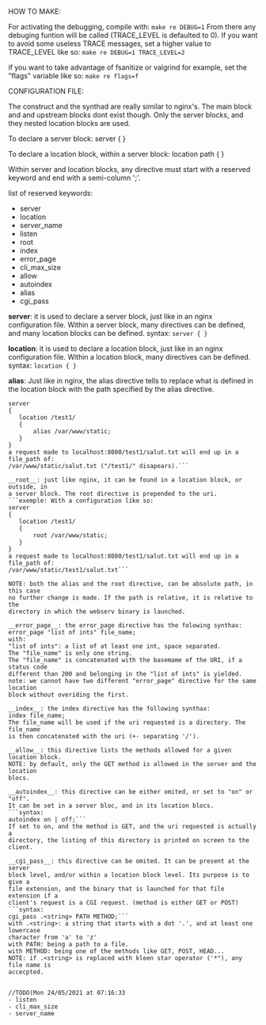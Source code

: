 HOW TO MAKE:

For activating the debugging, compile with:
	```make re DEBUG=1```
From there any debuging funtion will be called (TRACE_LEVEL is defaulted to 0).
If you want to avoid some useless TRACE messages, set a higher value to
TRACE_LEVEL like so:
	```make re DEBUG=1 TRACE_LEVEL=2```

if you want to take advantage of fsanitize or valgrind for example, set the
"flags" variable like so:
	```make re flags=f```


CONFIGURATION FILE:

The construct and the synthad are really similar to nginx's. The main block and 
and upstream blocks dont exist though. Only the server blocks, and they nested
location blocks are used.

To declare a server block: 
server { }

To declare a location block, within a server block:
location path { }

Within server and location blocks, any directive must start with a reserved
keyword and end with a semi-column ';'.

list of reserved keywords:
- server
- location
- server_name
- listen
- root
- index
- error_page
- cli_max_size
- allow
- autoindex
- alias
- cgi_pass

__server__: it is used to declare a server block, just like in an nginx
configuration file. Within a server block, many directives can be defined, and
many location blocks can be defined. syntax:
```server { }```

__location__: it is used to declare a location block, just like in an nginx
configuration file. Within a location block, many directives can be defined.
syntax:
```location { }```

__alias__: Just like in nginx, the alias directive tells to replace what is
defined in the location block with the path specified by the alias directive.
 ```exemple: With a configuration like so:
 server
 {
	location /test1/
	{
		alias /var/www/static;
	}
}
a request made to localhost:8080/test1/salut.txt will end up in a file_path of:
/var/www/static/salut.txt ("/test1/" disapears).```

__root__: just like nginx, it can be found in a location block, or outside, in
a server block. The root directive is prepended to the uri.
 ```exemple: With a configuration like so:
 server
 {
	location /test1/
	{
		root /var/www/static;
	}
}
a request made to localhost:8080/test1/salut.txt will end up in a file_path of:
/var/www/static/test1/salut.txt```

NOTE: both the alias and the root directive, can be absolute path, in this case
no further change is made. If the path is relative, it is relative to the 
directory in which the webserv binary is launched.

__error_page__: the error_page directive has the folowing synthax:
error_page "list of ints" file_name;
with:
"list of ints": a list of at least one int, space separated.
The "file_name" is only one string.
The "file_name" is concatenated with the basemame of the URI, if a status code
different than 200 and belonging in the "list of ints" is yielded.
note: we cannot have two different "error_page" directive for the same location
block without overiding the first.

__index__: the index directive has the following synthax:
index file_name;
The file_name will be used if the uri requested is a directory. The file_name
is then concatenated with the uri (+- separating '/').

__allow__: this directive lists the methods allowed for a given location block.
NOTE: by default, only the GET method is allowed in the server and the location
blocs.

__autoindex__: this directive can be either omited, or set to "on" or "off".
It can be set in a server bloc, and in its location blocs.
```syntax:
autoindex on | off;```
If set to on, and the method is GET, and the uri requested is actually a
directory, the listing of this directory is printed on screen to the client.

__cgi_pass__: this directive can be omited. It can be present at the server
block level, and/or within a location block level. Its purpose is to give a
file extension, and the binary that is launched for that file extension if a
client's request is a CGI request. (method is either GET or POST)
```syntax:
cgi_pass .<string> PATH METHOD;```
with .<string>: a string that starts with a dot '.', and at least one lowercase
character from 'a' to 'z'
with PATH: being a path to a file.
with METHOD: being one of the methods like GET, POST, HEAD...
NOTE: if .<string> is replaced with kleen star operator ('*"), any file name is
accecpted.


 //TODO(Mon 24/05/2021 at 07:16:33 
 - listen
 - cli_max_size
 - server_name
